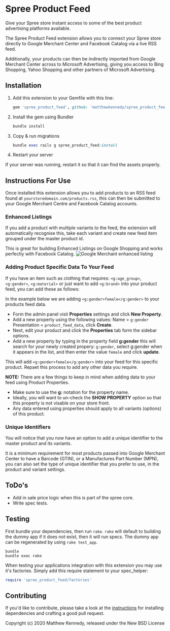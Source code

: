# Spree Product Feed

Give your Spree store instant access to some of the best product advertising platforms available.

The Spree Product Feed extension allows you to connect your Spree store directly to Google Merchant Center and Facebook Catalog via a live RSS feed.

Additionally, your products can then be indirectly imported from Google Merchant Center across to Microsoft Advertising, giving you access to Bing Shopping, Yahoo Shopping and other partners of Microsoft Advertising.

## Installation

1. Add this extension to your Gemfile with this line:

    ```ruby
    gem 'spree_product_feed', github: 'matthewkennedy/spree_product_feed'
    ```

2. Install the gem using Bundler

    ```ruby
    bundle install
    ```

3. Copy & run migrations

    ```ruby
    bundle exec rails g spree_product_feed:install
    ```

4. Restart your server

  If your server was running, restart it so that it can find the assets properly.

## Instructions For Use

Once installed this extension allows you to add products to an RSS feed found at ```yourstoredomain.com/products.rss```, this can then be submitted to your Google Merchant Centre and Facebook Catalog accounts.


### Enhanced Listings

If you add a product with multiple variants to the feed, the extension will automatically recognise this, take each variant and create new feed item grouped under the master product id.

This is great for building Enhanced Listings on Google Shopping and works perfectly with Facebook Catalog.
![Google Merchant enhanced listing](https://lh3.googleusercontent.com/U52jfORqQSkO57TyGLFqdln08B7GnGYm5h0tyg91HxsN-4JoX7g2WR8CePG79udqEym1=w895)

### Adding Product Specific Data To Your Feed
If you have an item such as clothing that requires: ```<g:age_group>```, ```<g:gender>```, ```<g:material>``` or just want to add ```<g:brand>``` into your product feed, you can add these as follows:

In the example below we are adding ```<g:gender>female</g:gender>``` to your products feed data.
- Form the admin panel visit **Properties** settings and click **New Property**.
- Add a new property using the following values: Name = ```g:gender``` Presentation = ```product_feed_data```, click **Create**.
- Next, edit your product and click the **Properties** tab form the sidebar options.
- Add a new property by typing in the property field **g:gender** this will search for your newly created propery: ```g:gender```, select g:gender when it appears in the list, and then enter the value ```female``` and click **update**.


This will add ```<g:gender>female</g:gender>``` into your feed for this specific product. Repaet this process to add any other data you require.

**NOTE:** There are a few things to keep in mind when adding data to your feed using Product Properties.
- Make sure to use the **g:** notation for the property name.
- Ideally, you will want to un-check the **SHOW PROPERTY** option so that this property is not visable on your store front.
- Any data entered using properties should apply to all variants (options) of this product.

### Unique Identifiers
You will notice that you now have an option to add a unique identifier to the master product and its variants.

It is a minimum requirement for most products passed into Google Merchant Center to have a Barcode (GTIN), or a Manufactures Part Number (MPN), you can also set the type of unique identifier that you prefer to use, in the product and variant settings.

## ToDo's
- Add in sale price logic when this is part of the spree core.
- Write spec tests.

## Testing

First bundle your dependencies, then run `rake`. `rake` will default to building the dummy app if it does not exist, then it will run specs. The dummy app can be regenerated by using `rake test_app`.

```shell
bundle
bundle exec rake
```

When testing your applications integration with this extension you may use it's factories.
Simply add this require statement to your spec_helper:

```ruby
require 'spree_product_feed/factories'
```

## Contributing

If you'd like to contribute, please take a look at the
[instructions](CONTRIBUTING.md) for installing dependencies and crafting a good
pull request.

Copyright (c) 2020 Matthew Kennedy, released under the New BSD License
